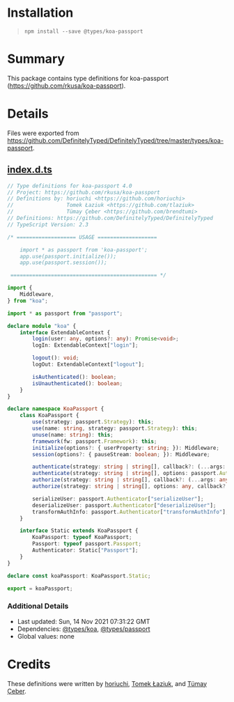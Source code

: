# Installation
> `npm install --save @types/koa-passport`

# Summary
This package contains type definitions for koa-passport (https://github.com/rkusa/koa-passport).

# Details
Files were exported from https://github.com/DefinitelyTyped/DefinitelyTyped/tree/master/types/koa-passport.
## [index.d.ts](https://github.com/DefinitelyTyped/DefinitelyTyped/tree/master/types/koa-passport/index.d.ts)
````ts
// Type definitions for koa-passport 4.0
// Project: https://github.com/rkusa/koa-passport
// Definitions by: horiuchi <https://github.com/horiuchi>
//                 Tomek Łaziuk <https://github.com/tlaziuk>
//                 Tümay Çeber <https://github.com/brendtumi>
// Definitions: https://github.com/DefinitelyTyped/DefinitelyTyped
// TypeScript Version: 2.3

/* =================== USAGE ===================

    import * as passport from 'koa-passport';
    app.use(passport.initialize());
    app.use(passport.session());

 =============================================== */

import {
    Middleware,
} from "koa";

import * as passport from "passport";

declare module "koa" {
    interface ExtendableContext {
        login(user: any, options?: any): Promise<void>;
        logIn: ExtendableContext["login"];

        logout(): void;
        logOut: ExtendableContext["logout"];

        isAuthenticated(): boolean;
        isUnauthenticated(): boolean;
    }
}

declare namespace KoaPassport {
    class KoaPassport {
        use(strategy: passport.Strategy): this;
        use(name: string, strategy: passport.Strategy): this;
        unuse(name: string): this;
        framework(fw: passport.Framework): this;
        initialize(options?: { userProperty: string; }): Middleware;
        session(options?: { pauseStream: boolean; }): Middleware;

        authenticate(strategy: string | string[], callback?: (...args: any[]) => any): Middleware;
        authenticate(strategy: string | string[], options: passport.AuthenticateOptions | object, callback?: (...args: any[]) => any): Middleware;
        authorize(strategy: string | string[], callback?: (...args: any[]) => any): Middleware;
        authorize(strategy: string | string[], options: any, callback?: (...args: any[]) => any): Middleware;

        serializeUser: passport.Authenticator["serializeUser"];
        deserializeUser: passport.Authenticator["deserializeUser"];
        transformAuthInfo: passport.Authenticator["transformAuthInfo"];
    }

    interface Static extends KoaPassport {
        KoaPassport: typeof KoaPassport;
        Passport: typeof passport.Passport;
        Authenticator: Static["Passport"];
    }
}

declare const koaPassport: KoaPassport.Static;

export = koaPassport;

````

### Additional Details
 * Last updated: Sun, 14 Nov 2021 07:31:22 GMT
 * Dependencies: [@types/koa](https://npmjs.com/package/@types/koa), [@types/passport](https://npmjs.com/package/@types/passport)
 * Global values: none

# Credits
These definitions were written by [horiuchi](https://github.com/horiuchi), [Tomek Łaziuk](https://github.com/tlaziuk), and [Tümay Çeber](https://github.com/brendtumi).
